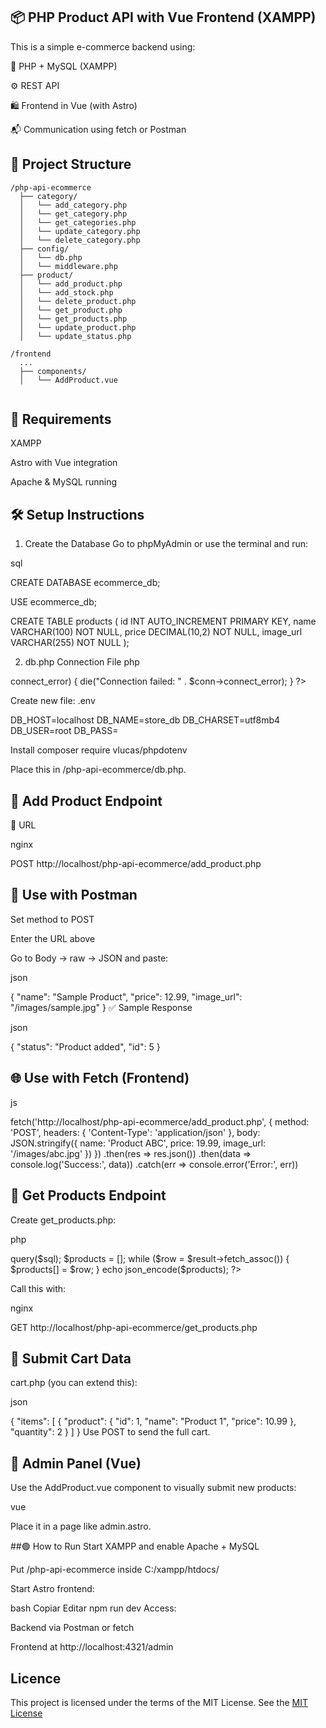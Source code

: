 ## 📦 PHP Product API with Vue Frontend (XAMPP)
This is a simple e-commerce backend using:

🐘 PHP + MySQL (XAMPP)

⚙️ REST API

🛍️ Frontend in Vue (with Astro)

📬 Communication using fetch or Postman

## 📁 Project Structure
```plaintext
/php-api-ecommerce
  ├── category/ 
  │   └── add_category.php  
  │   └── get_category.php 
  │   └── get_categories.php   
  │   └── update_category.php  
  │   └── delete_category.php  
  ├── config/ 
  │   └── db.php 
  │   └── middleware.php    
  ├── product/ 
  │   └── add_product.php  
  │   └── add_stock.php   
  │   └── delete_product.php 
  │   └── get_product.php 
  │   └── get_products.php   
  │   └── update_product.php  
  │   └── update_status.php  
 
/frontend
  ...
  ├── components/
  │   └── AddProduct.vue
 
```


## 🧰 Requirements
XAMPP

Astro with Vue integration

Apache & MySQL running

## 🛠️ Setup Instructions

1. Create the Database
Go to phpMyAdmin or use the terminal and run:

sql

CREATE DATABASE ecommerce_db;

USE ecommerce_db;

CREATE TABLE products (
  id INT AUTO_INCREMENT PRIMARY KEY,
  name VARCHAR(100) NOT NULL,
  price DECIMAL(10,2) NOT NULL,
  image_url VARCHAR(255) NOT NULL
);

2. db.php Connection File
php

<?php
$conn = new mysqli("localhost", "root", "", "ecommerce_db");
if ($conn->connect_error) {
  die("Connection failed: " . $conn->connect_error);
}
?>

Create new file:
.env 

DB_HOST=localhost
DB_NAME=store_db
DB_CHARSET=utf8mb4
DB_USER=root
DB_PASS=

Install
composer require vlucas/phpdotenv

Place this in /php-api-ecommerce/db.php.

## 🚀 Add Product Endpoint

🔗 URL

nginx

POST http://localhost/php-api-ecommerce/add_product.php

## 🧪 Use with Postman

Set method to POST

Enter the URL above

Go to Body → raw → JSON and paste:

json

{
  "name": "Sample Product",
  "price": 12.99,
  "image_url": "/images/sample.jpg"
}
✅ Sample Response

json

{
  "status": "Product added",
  "id": 5
}

## 🌐 Use with Fetch (Frontend)

js

fetch('http://localhost/php-api-ecommerce/add_product.php', {
  method: 'POST',
  headers: {
    'Content-Type': 'application/json'
  },
  body: JSON.stringify({
    name: 'Product ABC',
    price: 19.99,
    image_url: '/images/abc.jpg'
  })
})
  .then(res => res.json())
  .then(data => console.log('Success:', data))
  .catch(err => console.error('Error:', err))

## 📄 Get Products Endpoint
Create get_products.php:

php
<?php
include("db.php");
header("Content-Type: application/json");

$sql = "SELECT * FROM products";
$result = $conn->query($sql);

$products = [];
while ($row = $result->fetch_assoc()) {
  $products[] = $row;
}

echo json_encode($products);
?>

Call this with:

nginx

GET http://localhost/php-api-ecommerce/get_products.php

## 🛒 Submit Cart Data

cart.php (you can extend this):

json

{
  "items": [
    { "product": { "id": 1, "name": "Product 1", "price": 10.99 }, "quantity": 2 }
  ]
}
Use POST to send the full cart.

## 🧪 Admin Panel (Vue)

Use the AddProduct.vue component to visually submit new products:

vue

<AddProduct client:load />
Place it in a page like admin.astro.

##🟢 How to Run
Start XAMPP and enable Apache + MySQL

Put /php-api-ecommerce inside C:/xampp/htdocs/

Start Astro frontend:

bash
Copiar
Editar
npm run dev
Access:

Backend via Postman or fetch

Frontend at http://localhost:4321/admin

## Licence
This project is licensed under the terms of the MIT License. See the [MIT License](LICENSE)

